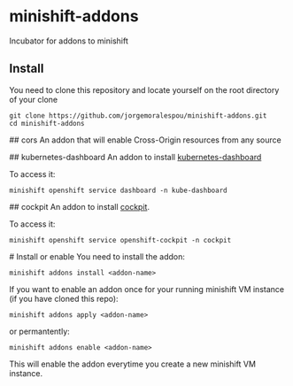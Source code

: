 # minishift-addons
Incubator for addons to minishift

## Install
You need to clone this repository and locate yourself on the root directory of your clone

````
git clone https://github.com/jorgemoralespou/minishift-addons.git
cd minishift-addons
````

## cors
An addon that will enable Cross-Origin resources from any source

## kubernetes-dashboard
An addon to install [kubernetes-dashboard](https://github.com/kubernetes/dashboard)

To access it:

````
minishift openshift service dashboard -n kube-dashboard
````

## cockpit
An addon to install [cockpit](http://cockpit-project.org/).

To access it:

````
minishift openshift service openshift-cockpit -n cockpit
````

# Install or enable
You need to install the addon:

````
minishift addons install <addon-name>
````

If you want to enable an addon once for your running minishift VM instance (if you have cloned this repo):

````
minishift addons apply <addon-name>
````

or permantently:

````
minishift addons enable <addon-name>
````

This will enable the addon everytime you create a new minishift VM instance.

